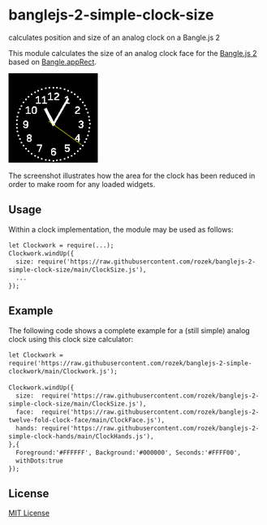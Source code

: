 # banglejs-2-simple-clock-size #

calculates position and size of an analog clock on a Bangle.js 2

This module calculates the size of an analog clock face for the [Bangle.js 2](https://www.espruino.com/Bangle.js2) based on [Bangle.appRect](https://www.espruino.com/Reference#l_Bangle_appRect).

![](Demo.png)

The screenshot illustrates how the area for the clock has been reduced in order to make room for any loaded widgets.

## Usage ##

Within a clock implementation, the module may be used as follows:

```
let Clockwork = require(...);
Clockwork.windUp({
  size: require('https://raw.githubusercontent.com/rozek/banglejs-2-simple-clock-size/main/ClockSize.js'),
  ...
});
```

## Example ##

The following code shows a complete example for a (still simple) analog clock using this clock size calculator:

```
let Clockwork = require('https://raw.githubusercontent.com/rozek/banglejs-2-simple-clockwork/main/Clockwork.js');

Clockwork.windUp({
  size:  require('https://raw.githubusercontent.com/rozek/banglejs-2-simple-clock-size/main/ClockSize.js'),
  face:  require('https://raw.githubusercontent.com/rozek/banglejs-2-twelve-fold-clock-face/main/ClockFace.js'),
  hands: require('https://raw.githubusercontent.com/rozek/banglejs-2-simple-clock-hands/main/ClockHands.js'),
},{
  Foreground:'#FFFFFF', Background:'#000000', Seconds:'#FFFF00',
  withDots:true
});
```

## License ##

[MIT License](LICENSE.md)
